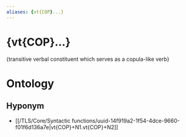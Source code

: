 ```yaml
---
aliases: {vt{COP}...}
---
```

# {vt{COP}...}

{transitive verbal constituent which serves as a copula-like verb}
# Ontology

## Hyponym
- [[/TLS/Core/Syntactic functions/uuid-14f919a2-1f54-4dce-9660-f01f6d136a7e|vt{COP}+N1.vt{COP}+N2]]